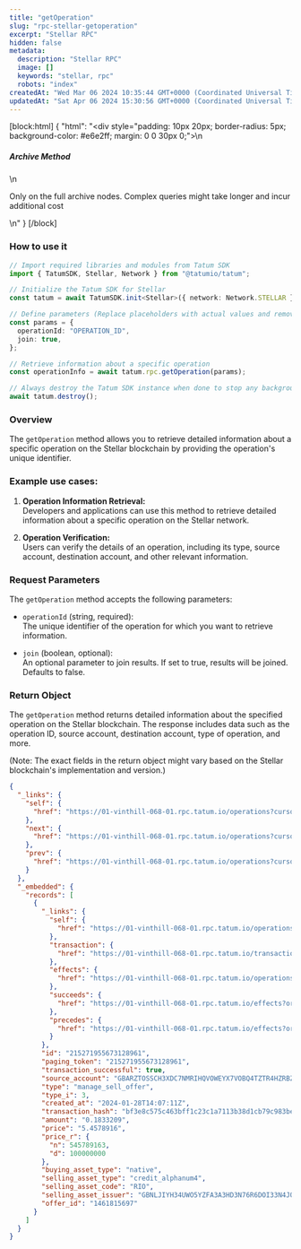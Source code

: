 ```yaml
---
title: "getOperation"
slug: "rpc-stellar-getoperation"
excerpt: "Stellar RPC"
hidden: false
metadata: 
  description: "Stellar RPC"
  image: []
  keywords: "stellar, rpc"
  robots: "index"
createdAt: "Wed Mar 06 2024 10:35:44 GMT+0000 (Coordinated Universal Time)"
updatedAt: "Sat Apr 06 2024 15:30:56 GMT+0000 (Coordinated Universal Time)"
---
```

[block:html]
{
  "html": "<div style=\"padding: 10px 20px; border-radius: 5px; background-color: #e6e2ff; margin: 0 0 30px 0;\">\n  <h5>Archive Method</h5>\n  <p>Only on the full archive nodes. Complex queries might take longer and incur additional cost</p>\n</div>"
}
[/block]


### How to use it

```typescript
// Import required libraries and modules from Tatum SDK
import { TatumSDK, Stellar, Network } from "@tatumio/tatum";

// Initialize the Tatum SDK for Stellar
const tatum = await TatumSDK.init<Stellar>({ network: Network.STELLAR });

// Define parameters (Replace placeholders with actual values and remove redundant)
const params = {
  operationId: "OPERATION_ID",
  join: true,
};

// Retrieve information about a specific operation
const operationInfo = await tatum.rpc.getOperation(params);

// Always destroy the Tatum SDK instance when done to stop any background processes
await tatum.destroy();
```

### Overview

The `getOperation` method allows you to retrieve detailed information about a specific operation on the Stellar blockchain by providing the operation's unique identifier.

### Example use cases:

1. **Operation Information Retrieval:**  
   Developers and applications can use this method to retrieve detailed information about a specific operation on the Stellar network.

2. **Operation Verification:**  
   Users can verify the details of an operation, including its type, source account, destination account, and other relevant information.

### Request Parameters

The `getOperation` method accepts the following parameters:

- `operationId` (string, required):  
  The unique identifier of the operation for which you want to retrieve information.

- `join` (boolean, optional):  
  An optional parameter to join results. If set to true, results will be joined. Defaults to false.

### Return Object

The `getOperation` method returns detailed information about the specified operation on the Stellar blockchain. The response includes data such as the operation ID, source account, destination account, type of operation, and more.

(Note: The exact fields in the return object might vary based on the Stellar blockchain's implementation and version.)

```json
{
  "_links": {
    "self": {
      "href": "https://01-vinthill-068-01.rpc.tatum.io/operations?cursor=&limit=10&order=asc"
    },
    "next": {
      "href": "https://01-vinthill-068-01.rpc.tatum.io/operations?cursor=215271955673231361&limit=10&order=asc"
    },
    "prev": {
      "href": "https://01-vinthill-068-01.rpc.tatum.io/operations?cursor=215271955673128961&limit=10&order=desc"
    }
  },
  "_embedded": {
    "records": [
      {
        "_links": {
          "self": {
            "href": "https://01-vinthill-068-01.rpc.tatum.io/operations/215271955673128961"
          },
          "transaction": {
            "href": "https://01-vinthill-068-01.rpc.tatum.io/transactions/bf3e8c575c463bff1c23c1a7113b38d1cb79c983be62bf696dc96632ef00af47"
          },
          "effects": {
            "href": "https://01-vinthill-068-01.rpc.tatum.io/operations/215271955673128961/effects"
          },
          "succeeds": {
            "href": "https://01-vinthill-068-01.rpc.tatum.io/effects?order=desc&cursor=215271955673128961"
          },
          "precedes": {
            "href": "https://01-vinthill-068-01.rpc.tatum.io/effects?order=asc&cursor=215271955673128961"
          }
        },
        "id": "215271955673128961",
        "paging_token": "215271955673128961",
        "transaction_successful": true,
        "source_account": "GBARZTOSSCH3XDC7NMRIHQVOWEYX7VOBQ4TZTR4HZRBZS3UO7QID242H",
        "type": "manage_sell_offer",
        "type_i": 3,
        "created_at": "2024-01-28T14:07:11Z",
        "transaction_hash": "bf3e8c575c463bff1c23c1a7113b38d1cb79c983be62bf696dc96632ef00af47",
        "amount": "0.1833209",
        "price": "5.4578916",
        "price_r": {
          "n": 545789163,
          "d": 100000000
        },
        "buying_asset_type": "native",
        "selling_asset_type": "credit_alphanum4",
        "selling_asset_code": "RIO",
        "selling_asset_issuer": "GBNLJIYH34UWO5YZFA3A3HD3N76R6DOI33N4JONUOHEEYZYCAYTEJ5AK",
        "offer_id": "1461815697"
      }
    ]
  }
}
```
